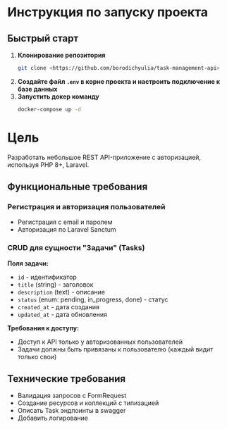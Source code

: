 # Инструкция по запуску проекта

## Быстрый старт

1. **Клонирование репозитория**
   ```bash
   git clone <https://github.com/borodichyulia/task-management-api>

2. **Создайте файл `.env` в корне проекта и настроить подключение к базе данных**
3. **Запустить докер команду**
    ```bash
    docker-compose up -d

# Цель

Разработать небольшое REST API-приложение с авторизацией, используя PHP 8+, Laravel.

## Функциональные требования

### Регистрация и авторизация пользователей
- Регистрация с email и паролем
- Авторизация по Laravel Sanctum

### CRUD для сущности "Задачи" (Tasks)

**Поля задачи:**
- `id` - идентификатор
- `title` (string) - заголовок
- `description` (text) - описание
- `status` (enum: pending, in_progress, done) - статус
- `created_at` - дата создания
- `updated_at` - дата обновления

**Требования к доступу:**
- Доступ к API только у авторизованных пользователей
- Задачи должны быть привязаны к пользователю (каждый видит только свои)

## Технические требования

- Валидация запросов с FormRequest
- Создание ресурсов и коллекций с типизацией
- Описать Task эндпоинты в swagger
- Добавить логирование
